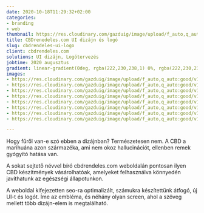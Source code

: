 ```yaml
---
date: 2020-10-18T11:29:32+02:00
categories:
- branding
- web
thumbnail: https://res.cloudinary.com/gazduig/image/upload/f_auto,q_auto:good/v1603014298/cms/time_anark2.jpg
title: CBDrenedeles.com UI dizájn és logó
slug: cbdrendeles-ui-logo
client: cbdrendeles.com
solutions: UI dizájn, Logótervezés
jobtime: 2020 augusztus
gradient: linear-gradient(0deg, rgba(222,230,238,1) 0%, rgba(222,230,238,1) 45%)
images:
- https://res.cloudinary.com/gazduig/image/upload/f_auto,q_auto:good/v1603013397/cms/cbd_kxn319.jpg
- https://res.cloudinary.com/gazduig/image/upload/f_auto,q_auto:good/v1603013989/cms/Fooldal_fwycf6.jpg
- https://res.cloudinary.com/gazduig/image/upload/f_auto,q_auto:good/v1603013986/cms/CBD_utmutato_-_Betegsegek_l1ogxv.jpg
- https://res.cloudinary.com/gazduig/image/upload/f_auto,q_auto:good/v1603013985/cms/Rolunk_gk03yi.jpg
- https://res.cloudinary.com/gazduig/image/upload/f_auto,q_auto:good/v1603013980/cms/Fiokom_-_cimek_-_hibauzenet_z1wgox.jpg
- https://res.cloudinary.com/gazduig/image/upload/f_auto,q_auto:good/v1603013975/cms/Termekoldal_-_kosar_megnyitva_col8bw.jpg
- https://res.cloudinary.com/gazduig/image/upload/f_auto,q_auto:good/v1603013984/cms/Termekoldal_3_h3ut5q.jpg
- https://res.cloudinary.com/gazduig/image/upload/f_auto,q_auto:good/v1603013980/cms/Termekoldal_-_fizetesi_folyamat_1_w5xw4t.jpg

---
```

Hogy fűről van-e szó ebben a dizájnban? Természetesen nem. A CBD a marihuána azon származéka, ami nem okoz hallucinációt, ellenben remek gyógyító hatása van.

A sokat sejtető névvel bíró cbdrendeles.com weboldalán pontosan ilyen CBD készítmények vásárolhatóak, amelyeket felhasználva könnyedén javíthatunk az egészségi állapotunkon.

A weboldal kifejezetten seo-ra optimalizált, számukra készítettünk átfogó, új UI-t és logót. Íme az embléma, és néhány olyan screen, ahol a szöveg mellett több dizájn-elem is megtalálható. 